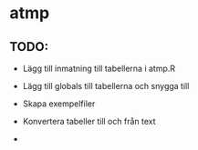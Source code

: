 # atmp

## TODO:

* Lägg till inmatning till tabellerna i atmp.R

* Lägg till globals till tabellerna och snygga till

* Skapa exempelfiler

* Konvertera tabeller till och från text

* 